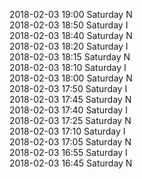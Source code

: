 2018-02-03 19:00 Saturday  N  
2018-02-03 18:50 Saturday  I  
2018-02-03 18:40 Saturday  N  
2018-02-03 18:20 Saturday  I  
2018-02-03 18:15 Saturday  N  
2018-02-03 18:10 Saturday  I  
2018-02-03 18:00 Saturday  N  
2018-02-03 17:50 Saturday  I  
2018-02-03 17:45 Saturday  N  
2018-02-03 17:40 Saturday  I  
2018-02-03 17:25 Saturday  N  
2018-02-03 17:10 Saturday  I  
2018-02-03 17:05 Saturday  N  
2018-02-03 16:55 Saturday  I  
2018-02-03 16:45 Saturday  N  
